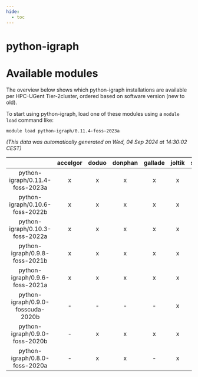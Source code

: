 ```yaml
---
hide:
  - toc
---
```


python-igraph
=============

# Available modules


The overview below shows which python-igraph installations are available per HPC-UGent Tier-2cluster, ordered based on software version (new to old).

To start using python-igraph, load one of these modules using a `module load` command like:

```shell
module load python-igraph/0.11.4-foss-2023a
```

*(This data was automatically generated on Wed, 04 Sep 2024 at 14:30:02 CEST)*  

| |accelgor|doduo|donphan|gallade|joltik|shinx|skitty|
| :---: | :---: | :---: | :---: | :---: | :---: | :---: | :---: |
|python-igraph/0.11.4-foss-2023a|x|x|x|x|x|x|x|
|python-igraph/0.10.6-foss-2022b|x|x|x|x|x|-|x|
|python-igraph/0.10.3-foss-2022a|x|x|x|x|x|x|x|
|python-igraph/0.9.8-foss-2021b|x|x|x|x|x|-|x|
|python-igraph/0.9.6-foss-2021a|x|x|x|x|x|-|x|
|python-igraph/0.9.0-fosscuda-2020b|-|-|-|-|x|-|-|
|python-igraph/0.9.0-foss-2020b|-|x|x|x|x|-|x|
|python-igraph/0.8.0-foss-2020a|-|x|x|-|x|-|x|
